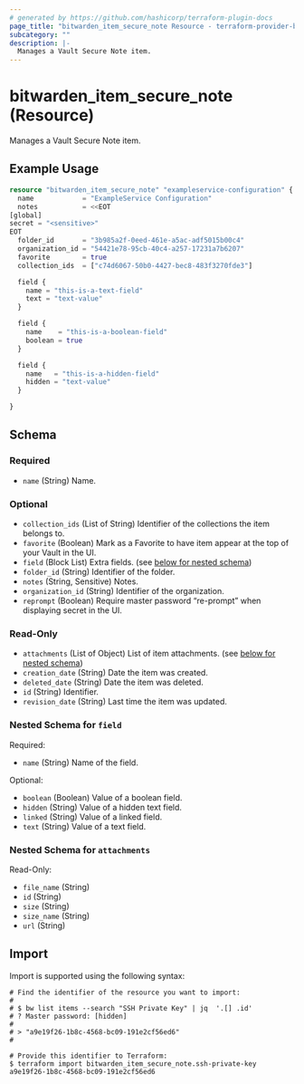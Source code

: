 ```yaml
---
# generated by https://github.com/hashicorp/terraform-plugin-docs
page_title: "bitwarden_item_secure_note Resource - terraform-provider-bitwarden"
subcategory: ""
description: |-
  Manages a Vault Secure Note item.
---
```


# bitwarden_item_secure_note (Resource)

Manages a Vault Secure Note item.

## Example Usage

```terraform
resource "bitwarden_item_secure_note" "exampleservice-configuration" {
  name            = "ExampleService Configuration"
  notes           = <<EOT
[global]
secret = "<sensitive>"
EOT
  folder_id       = "3b985a2f-0eed-461e-a5ac-adf5015b00c4"
  organization_id = "54421e78-95cb-40c4-a257-17231a7b6207"
  favorite        = true
  collection_ids  = ["c74d6067-50b0-4427-bec8-483f3270fde3"]

  field {
    name = "this-is-a-text-field"
    text = "text-value"
  }

  field {
    name    = "this-is-a-boolean-field"
    boolean = true
  }

  field {
    name   = "this-is-a-hidden-field"
    hidden = "text-value"
  }

}
```

<!-- schema generated by tfplugindocs -->
## Schema

### Required

- `name` (String) Name.

### Optional

- `collection_ids` (List of String) Identifier of the collections the item belongs to.
- `favorite` (Boolean) Mark as a Favorite to have item appear at the top of your Vault in the UI.
- `field` (Block List) Extra fields. (see [below for nested schema](#nestedblock--field))
- `folder_id` (String) Identifier of the folder.
- `notes` (String, Sensitive) Notes.
- `organization_id` (String) Identifier of the organization.
- `reprompt` (Boolean) Require master password “re-prompt” when displaying secret in the UI.

### Read-Only

- `attachments` (List of Object) List of item attachments. (see [below for nested schema](#nestedatt--attachments))
- `creation_date` (String) Date the item was created.
- `deleted_date` (String) Date the item was deleted.
- `id` (String) Identifier.
- `revision_date` (String) Last time the item was updated.

<a id="nestedblock--field"></a>
### Nested Schema for `field`

Required:

- `name` (String) Name of the field.

Optional:

- `boolean` (Boolean) Value of a boolean field.
- `hidden` (String) Value of a hidden text field.
- `linked` (String) Value of a linked field.
- `text` (String) Value of a text field.


<a id="nestedatt--attachments"></a>
### Nested Schema for `attachments`

Read-Only:

- `file_name` (String)
- `id` (String)
- `size` (String)
- `size_name` (String)
- `url` (String)

## Import

Import is supported using the following syntax:

```shell
# Find the identifier of the resource you want to import:
#
# $ bw list items --search "SSH Private Key" | jq  '.[] .id'
# ? Master password: [hidden]
#
# > "a9e19f26-1b8c-4568-bc09-191e2cf56ed6"
#

# Provide this identifier to Terraform:
$ terraform import bitwarden_item_secure_note.ssh-private-key a9e19f26-1b8c-4568-bc09-191e2cf56ed6
```
